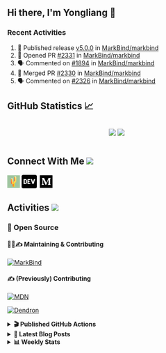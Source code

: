 ## Hi there, I'm Yongliang 👋

### Recent Activities

<!--START_SECTION:activity-->
1. 🚀 Published release [v5.0.0](https://github.com/MarkBind/markbind/releases/tag/v5.0.0) in [MarkBind/markbind](https://github.com/MarkBind/markbind)
2. 💪 Opened PR [#2331](https://github.com/MarkBind/markbind/pull/2331) in [MarkBind/markbind](https://github.com/MarkBind/markbind)
3. 🗣 Commented on [#1894](https://github.com/MarkBind/markbind/issues/1894#issuecomment-1636974254) in [MarkBind/markbind](https://github.com/MarkBind/markbind)
4. 🎉 Merged PR [#2330](https://github.com/MarkBind/markbind/pull/2330) in [MarkBind/markbind](https://github.com/MarkBind/markbind)
5. 🗣 Commented on [#2326](https://github.com/MarkBind/markbind/pull/2326#issuecomment-1636971326) in [MarkBind/markbind](https://github.com/MarkBind/markbind)
<!--END_SECTION:activity-->

## GitHub Statistics :chart_with_upwards_trend:
<div align="center">
<div style="display: flex; align-items: center; justify-content: center;">

[![](https://github-readme-stats-tlylt.vercel.app/api?username=tlylt&show_icons=true&theme=tokyonight&hide_border=true&locale=en)](https://github.com/tlylt)
[![](https://github-readme-streak-stats.herokuapp.com/?user=tlylt&theme=tokyonight&hide_border=true)](https://github.com/tlylt)
</div>
</div>

## Connect With Me <img src="https://media.giphy.com/media/2wh5K5yE3ulp3xgYcG/giphy-downsized.gif" width="30">

<a href="https://www.yongliangliu.com/" target="_blank"><img align="center" src="static/site-icon.png" alt="yongliangliu.com" height="29" width="29" /></a>
<a href="https://dev.to/tlylt" target="_blank"><img align="center" src="static/dev-badge.svg" alt="dev.to/tlylt" height="35" width="35" /></a>
<a href="https://tlylt.medium.com" target="_blank"><img align="center" src="static/medium.png" alt="tlylt.medium.com" height="35" width="35" /></a>

## Activities <img src="https://media.giphy.com/media/WUlplcMpOCEmTGBtBW/giphy.gif" width="30">

### 🔭 Open Source

#### 👷‍♂️✍️ Maintaining & Contributing
[![MarkBind](https://github-readme-stats-tlylt.vercel.app/api/pin/?username=markbind&repo=markbind)](https://github.com/MarkBind/markbind)

#### ✍️ (Previously) Contributing
[![MDN](https://github-readme-stats-tlylt.vercel.app/api/pin/?username=mdn&repo=content)](https://github.com/mdn/content/issues?q=is%3Aopen+involves%3A%40me+sort%3Aupdated-desc)

[![Dendron](https://github-readme-stats-tlylt.vercel.app/api/pin/?username=dendronhq&repo=dendron)](https://github.com/dendronhq/dendron/issues?q=is%3Aopen+involves%3A%40me+sort%3Aupdated-desc)

<details>
<summary> <b>🎬 Published GitHub Actions </b> </summary>

[![install-graphviz](https://github-readme-stats-tlylt.vercel.app/api/pin/?username=tlylt&repo=install-graphviz)](https://github.com/tlylt/install-graphviz)

[![reposense-action](https://github-readme-stats-tlylt.vercel.app/api/pin/?username=tlylt&repo=reposense-action)](https://github.com/tlylt/reposense-action)

[![markbin-action](https://github-readme-stats-tlylt.vercel.app/api/pin/?username=markbind&repo=markbind-action)](https://github.com/MarkBind/markbind-action)

</details>

<details>
<summary> <b>📕 Latest Blog Posts</b> </summary>

<!-- BLOG-POST-LIST:START -->
- [Deploy a ChatGPT API Server in no time](https://www.yongliangliu.com/blog/chatgpt-nextjs-server/)
- [Creating a regex-based Markdown parser in TypeScript](https://www.yongliangliu.com/blog/rmark/)
- [Create VSCode Snippets for Markdown Blog Workflows](https://www.yongliangliu.com/blog/vscode-snippets/)
- [Brag Doc 2023](https://www.yongliangliu.com/blog/brag-doc-2023/)
- [My Journey into Open Source](https://www.yongliangliu.com/blog/my-journey-into-open-source/)
<!-- BLOG-POST-LIST:END -->

</details>

<details>
<summary> <b>📊 Weekly Stats</b> </summary>

<!--START_SECTION:waka-->
![Code Time](http://img.shields.io/badge/Code%20Time-1%2C071%20hrs%2047%20mins-blue)

**🐱 My GitHub Data** 

> 📦 622.1 kB Used in GitHub's Storage 
 > 
> 🏆 1,272 Contributions in the Year 2023
 > 
> 🚫 Not Opted to Hire
 > 
> 📜 173 Public Repositories 
 > 
> 🔑 39 Private Repositories 
 > 
**I'm an Early 🐤** 

```text
🌞 Morning                3826 commits        ███████░░░░░░░░░░░░░░░░░░   29.26 % 
🌆 Daytime                3526 commits        ███████░░░░░░░░░░░░░░░░░░   26.97 % 
🌃 Evening                4852 commits        █████████░░░░░░░░░░░░░░░░   37.11 % 
🌙 Night                  870 commits         ██░░░░░░░░░░░░░░░░░░░░░░░   06.65 % 
```
📅 **I'm Most Productive on Wednesday** 

```text
Monday                   1715 commits        ███░░░░░░░░░░░░░░░░░░░░░░   13.12 % 
Tuesday                  1875 commits        ████░░░░░░░░░░░░░░░░░░░░░   14.34 % 
Wednesday                2116 commits        ████░░░░░░░░░░░░░░░░░░░░░   16.18 % 
Thursday                 1653 commits        ███░░░░░░░░░░░░░░░░░░░░░░   12.64 % 
Friday                   1689 commits        ███░░░░░░░░░░░░░░░░░░░░░░   12.92 % 
Saturday                 1991 commits        ████░░░░░░░░░░░░░░░░░░░░░   15.23 % 
Sunday                   2035 commits        ████░░░░░░░░░░░░░░░░░░░░░   15.57 % 
```


📊 **This Week I Spent My Time On** 

```text
🕑︎ Time Zone: Asia/Singapore

💬 Programming Languages: 
TypeScript               11 hrs 1 min        ███████████░░░░░░░░░░░░░░   44.61 % 
Markdown                 5 hrs 7 mins        █████░░░░░░░░░░░░░░░░░░░░   20.75 % 
Vue.js                   2 hrs 49 mins       ███░░░░░░░░░░░░░░░░░░░░░░   11.39 % 
JSON                     2 hrs 47 mins       ███░░░░░░░░░░░░░░░░░░░░░░   11.31 % 
JavaScript               1 hr 30 mins        ██░░░░░░░░░░░░░░░░░░░░░░░   06.07 % 
```


 Last Updated on 17/07/2023 01:02:18 UTC
<!--END_SECTION:waka-->

</details>
